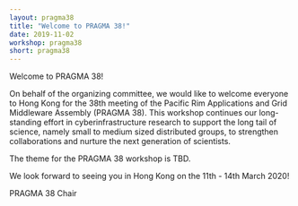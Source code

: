 ```yaml
---
layout: pragma38
title: "Welcome to PRAGMA 38!"
date: 2019-11-02
workshop: pragma38
short: pragma38
---
```


<div class="border38">Welcome to PRAGMA 38!</div>

On behalf of the organizing committee, we would like to welcome everyone to Hong Kong for the 38th meeting of the Pacific Rim Applications and Grid Middleware Assembly (PRAGMA 38). This workshop continues our long-standing effort in cyberinfrastructure research to support the long tail of science, namely small to medium sized distributed groups, to strengthen collaborations and nurture the next generation of scientists.

The theme for the PRAGMA 38 workshop is TBD.

We look forward to seeing you in Hong Kong on the 11th - 14th March 2020!

<div class="border38">PRAGMA 38 Chair</div>
<br>
